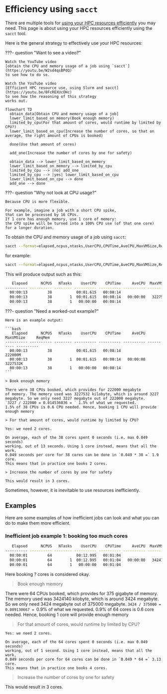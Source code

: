 # Efficiency using `sacct`

There are multiple tools for
[using your HPC resources efficiently](efficiency.md) you may need.
This page is about using your HPC resources efficiently
using the `sacct` tool.

Here is the general strategy to effectively use your HPC resources:

???- question "Want to see a video?"

    Watch the YouTube video
    [obtain the CPU and memory usage of a job using `sacct`](https://youtu.be/W2sd4qsBPdQ)
    to see how to do so.

    Watch the YouTube video
    [Efficient HPC resource use, using Slurm and sacct](https://youtu.be/0FcREXUcOHc)
    to see how the reasoning of this strategy
    works out.

<!-- markdownlint-disable MD013 --><!-- Mermaid nodes cannot be split up over lines, hence will break 80 characters per line -->

```mermaid
flowchart TD
  obtain_data[Obtain CPU and memory usage of a job]
  lower_limit_based_on_memory(Book enough memory)
  limited_by_cpu(For that amount of cores, would runtime by limited by CPU?)
  lower_limit_based_on_cpu(Increase the number of cores, so that on average, the right amount of CPUs is booked)

  done(Use that amount of cores)

  add_one(Increase the number of cores by one for safety)

  obtain_data --> lower_limit_based_on_memory
  lower_limit_based_on_memory --> limited_by_cpu
  limited_by_cpu --> |no| add_one
  limited_by_cpu --> |yes| lower_limit_based_on_cpu
  lower_limit_based_on_cpu --> done
  add_one --> done
```

<!-- markdownlint-enable MD013 -->

???- question "Why not look at CPU usage?"

    Because CPU is more flexible.

    For example, imagine a job with a short CPU spike,
    that can be processed by 16 CPUs.
    If 1 core has enough memory, use 1 core of memory:
    the CPU spike will be turned into a 100% CPU use (of that one core)
    for a longer duration.

To obtain the CPU and memory usage of a job using `sacct`:

<!-- markdownlint-disable MD013 --><!-- Verbatim code cannot be split up over lines, hence will break 80 characters per line -->

```bash
sacct --format=elapsed,ncpus,ntasks,UserCPU,CPUTime,AveCPU,MaxVMSize,ReqMem -j [job_number]
```

<!-- markdownlint-enable MD013 -->

for example:

<!-- markdownlint-disable MD013 --><!-- Verbatim code cannot be split up over lines, hence will break 80 characters per line -->

```bash
sacct --format=elapsed,ncpus,ntasks,UserCPU,CPUTime,AveCPU,MaxVMSize,ReqMem -j 71611
```

<!-- markdownlint-enable MD013 -->

This will produce output such as this:

<!-- markdownlint-disable MD013 --><!-- Verbatim code cannot be split up over lines, hence will break 80 characters per line -->

```bash
   Elapsed      NCPUS   NTasks    UserCPU    CPUTime     AveCPU  MaxVMSize     ReqMem
---------- ---------- -------- ---------- ---------- ---------- ---------- ----------
  00:00:13         38           00:01.615   00:08:14                          222000M
  00:00:13         38        1  00:01.615   00:08:14   00:00:00   3227532K
  00:00:13         38        1   00:00:00   00:08:14

```

<!-- markdownlint-enable MD013 -->

???- question "Need a worked-out example?"

    Here is an example output:

    ```bash
       Elapsed      NCPUS   NTasks    UserCPU    CPUTime     AveCPU  MaxVMSize     ReqMem
    ---------- ---------- -------- ---------- ---------- ---------- ---------- ----------
      00:00:13         38           00:01.615   00:08:14                          222000M
      00:00:13         38        1  00:01.615   00:08:14   00:00:00   3227532K
      00:00:13         38        1   00:00:00   00:08:14
    ```

    > Book enough memory

    There were 38 CPUs booked, which provides for 222000 megabyte
    of memory. The memory used was 3227532 kilobyte, which is around 3227
    megabyte. So we only need 3227 megabyte out of 222000 megabyte.
    `3227 / 222000 = 0.014536036 = ` 1.5% of what we requested.
    1.5% of 38 CPUs is 0.6 CPU needed. Hence, booking 1 CPU will provide
    enough memory

    > For that amount of cores, would runtime by limited by CPU?

    Yes: we need 2 cores.

    On average, each of the 38 cores spent 0 seconds (i.e. max 0.049 seconds)
    working, out of 13 seconds. Using 1 core instead, means that all the work,
    0.049 seconds per core for 38 cores can be done in `0.049 * 38 =` 1.9 core.
    This means that in practice one books 2 cores.

    > Increase the number of cores by one for safety

    This would result in 3 cores.

Sometimes, however, it is inevitable to use resources
inefficiently.

## Examples

Here are some examples of how inefficient jobs can look
and what you can do to make them more efficient.

### Inefficient job example 1: booking too much cores

```bash
   Elapsed      NCPUS   NTasks    UserCPU    CPUTime     AveCPU  MaxVMSize     ReqMem
---------- ---------- -------- ---------- ---------- ---------- ---------- ----------
  00:00:01         64           00:12.995   00:01:04                             375G
  00:00:01         64        1  00:12.995   00:01:04   00:00:00   3424140K
  00:00:01         64        1   00:00:00   00:01:04
```

Here booking ? cores is considered okay.

> Book enough memory

There were 64 CPUs booked, which provides for 375 gigabyte
of memory. The memory used was 3424140 kilobyte, which is around 3424
megabyte. So we only need 3424 megabyte out of 375000 megabyte.
`3424 / 375000 = 0.009130667 = `0.9% of what we requested.
0.9% of 64 cores is 0.6 core needed. Hence, booking 1 core will provide
enough memory

> For that amount of cores, would runtime by limited by CPU?

    Yes: we need 2 cores.

    On average, each of the 64 cores spent 0 seconds (i.e. max 0.049 seconds)
    working, out of 1 second. Using 1 core instead, means that all the work,
    0.049 seconds per core for 64 cores can be done in `0.049 * 64 =` 3.13 core.
    This means that in practice one books 4 cores.

> Increase the number of cores by one for safety

This would result in 3 cores.
